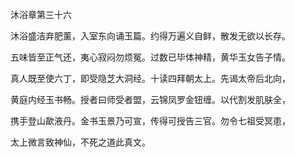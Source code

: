 沐浴章第三十六

沐浴盛洁弃肥薰，入室东向诵玉篇。约得万遍义自鲜，散发无欲以长存。

五味皆至正气还，夷心寂闷勿烦冤。过数已毕体神精，黄华玉女告子情。

真人既至使六丁，即受隐芝大洞经。十读四拜朝太上。先谒太帝后北向，

黄庭内经玉书畅。授者曰师受者盟，云锦凤罗金钮缠。以代割发肌肤全，

携手登山歃液丹。金书玉景乃可宣，传得可授告三官。勿令七祖受冥患，

太上微言致神仙，不死之道此真文。

